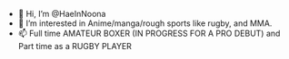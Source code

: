 - 👋 Hi, I’m @HaeInNoona
- 👀 I’m interested in Anime/manga/rough sports like rugby, and MMA.
- 📫 Full time AMATEUR BOXER (IN PROGRESS FOR A PRO DEBUT) and Part time as a RUGBY PLAYER

<!---
HaeInNoona/HaeInNoona is a ✨ special ✨ repository because its `README.md` (this file) appears on your GitHub profile.
You can click the Preview link to take a look at your changes.
--->
